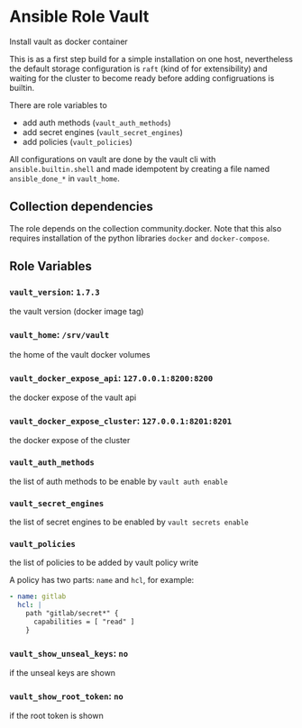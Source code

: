 # Ansible Role Vault

Install vault as docker container

This is as a first step build for a simple installation on one host, nevertheless the default storage configuration is `raft` (kind of for extensibility) and waiting for the cluster to become ready before adding configruations is builtin.

There are role variables to

* add auth methods (`vault_auth_methods`)
* add secret engines (`vault_secret_engines`)
* add policies (`vault_policies`)

All configurations on vault are done by the vault cli with `ansible.builtin.shell` and made idempotent by creating a file named `ansible_done_*` in `vault_home`.

## Collection dependencies

The role depends on the collection community.docker.
Note that this also requires installation of the python libraries `docker` and `docker-compose`.

## Role Variables

### `vault_version`: `1.7.3`

the vault version (docker image tag)

### `vault_home`: `/srv/vault`

the home of the vault docker volumes

### `vault_docker_expose_api`: `127.0.0.1:8200:8200`

the docker expose of the vault api

### `vault_docker_expose_cluster`: `127.0.0.1:8201:8201`

the docker expose of the cluster

### `vault_auth_methods`

the list of auth methods to be enable by `vault auth enable`

### `vault_secret_engines`

the list of secret engines to be enabled by `vault secrets enable`

### `vault_policies`

the list of policies to be added by vault policy write

A policy has two parts: `name` and `hcl`, for example:

```yaml
- name: gitlab
  hcl: |
    path "gitlab/secret*" {
      capabilities = [ "read" ]
    }
```

### `vault_show_unseal_keys`: `no`

if the unseal keys are shown

### `vault_show_root_token`: `no`

if the root token is shown
